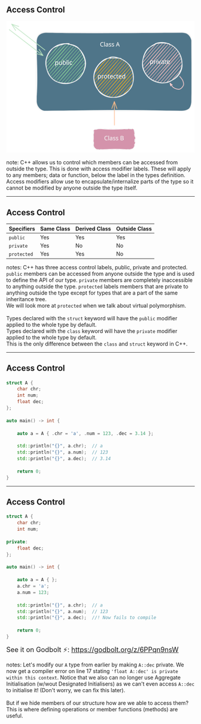 <!-- .slide: id="access-control/description" data-auto-animate -->

## Access Control

![access-specs](../../svg/access-specs.svg)

note: C++ allows us to control which members can be accessed from outside the type. This is done with access modifier labels. These will apply to any members; data or function, below the label in the types definition. Access modifiers allow use to encapsulate/internalize parts of the type so it cannot be modified by anyone outside the type itself.

---

<!-- .slide: id="access-control/table" data-auto-animate -->

## Access Control

| Specifiers   | Same Class | Derived Class | Outside Class |
|--------------|------------|---------------|---------------|
| `public`     | Yes        | Yes           | Yes           |
| `private`    | Yes        | No            | No            |
| `protected`  | Yes        | Yes           | No            |

notes: C++ has three access control labels, public, private and protected. `public` members can be accessed from anyone outside the type and is used to define the API of our type. `private` members are completely inaccessible to anything outside the type. `protected` labels members that are private to anything outside the type except for types that are a part of the same inheritance tree.<br>We will look more at `protected` when we talk about virtual polymorphism.<br><br>Types declared with the `struct` keyword will have the `public` modifier applied to the whole type by default.<br>Types declared with the `class` keyword will have the `private` modifier applied to the whole type by default.<br>This is the only difference between the `class` and `struct` keyword in C++.

---

<!-- .slide: id="access-control/example/before" data-auto-animate -->

## Access Control

```cxx [1:]
struct A {
    char chr;
    int num;
    float dec;
};

auto main() -> int {

    auto a = A { .chr = 'a', .num = 123, .dec = 3.14 };

    std::println("{}", a.chr);  // a
    std::println("{}", a.num);  // 123
    std::println("{}", a.dec);  // 3.14

    return 0;
}
```
<!-- .element: data-id="member-access-ex" -->

---

<!-- .slide: id="access-control/example/private" data-auto-animate -->

## Access Control

```cxx [1: 5-6,17|5-6|17|11-13]
struct A {
    char chr;
    int num;

private:
    float dec;
};

auto main() -> int {

    auto a = A { };
    a.chr = 'a';
    a.num = 123;

    std::println("{}", a.chr);  // a
    std::println("{}", a.num);  // 123
    std::println("{}", a.dec);  //! Now fails to compile

    return 0;
}
```
<!-- .element: data-id="member-access-ex" -->

<span class="fragment" style="font-size: large;">See it on Godbolt ⚡: <a href="https://godbolt.org/z/6PPqn9nsW">https://godbolt.org/z/6PPqn9nsW</a></span>

notes: Let's modify our `A` type from earlier by making `A::dec` private. We now get a compiler error on line 17 stating `'float A::dec' is private within this context`. Notice that we also can no longer use Aggregate Initialisation (w/wout Designated Initialisers) as we can't even access `A::dec` to initialise it! (Don't worry, we can fix this later).<br><br>But if we hide members of our structure how are we able to access them? This is where defining operations or member functions (methods) are useful.
